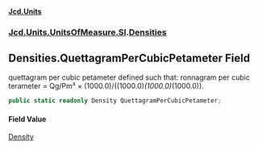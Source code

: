 #### [Jcd.Units](index.md 'index')

### [Jcd.Units.UnitsOfMeasure.SI](Jcd.Units.UnitsOfMeasure.SI.md 'Jcd.Units.UnitsOfMeasure.SI').[Densities](Densities.md 'Jcd.Units.UnitsOfMeasure.SI.Densities')

## Densities.QuettagramPerCubicPetameter Field

quettagram per cubic petameter defined such that: ronnagram per cubic terameter = Qg/Pm³ ×
(1000.0)/((1000.0)*(1000.0)*(1000.0)).

```csharp
public static readonly Density QuettagramPerCubicPetameter;
```

#### Field Value

[Density](Density.md 'Jcd.Units.UnitTypes.Density')